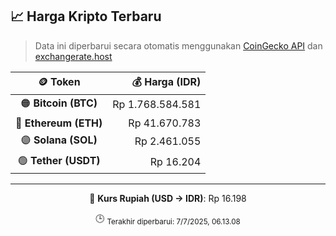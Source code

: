 

<!-- HARGA_KRIPTO -->
## 📈 Harga Kripto Terbaru

> Data ini diperbarui secara otomatis menggunakan [CoinGecko API](https://www.coingecko.com/) dan [exchangerate.host](https://exchangerate.host/)

<div align="center">

| 🪙 Token | 💰 Harga (IDR) |
|:------:|---------------:|
| 🟠 **Bitcoin (BTC)**   | Rp 1.768.584.581 |
| 🔵 **Ethereum (ETH)**  | Rp 41.670.783 |
| 🟣 **Solana (SOL)**    | Rp 2.461.055 |
| 🟢 **Tether (USDT)**   | Rp 16.204 |

---

💱 **Kurs Rupiah (USD → IDR)**: Rp 16.198

🕒 <sub>Terakhir diperbarui: 7/7/2025, 06.13.08</sub>

</div>
<!-- /HARGA_KRIPTO -->